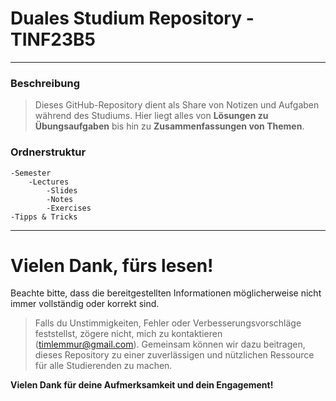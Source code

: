 # Duales Studium Repository - TINF23B5
---
### Beschreibung
> Dieses GitHub-Repository dient als Share von Notizen und Aufgaben während des Studiums.
Hier liegt alles von **Lösungen zu Übungsaufgaben** bis hin zu **Zusammenfassungen von Themen**.



### Ordnerstruktur
```
-Semester
    -Lectures
        -Slides 
        -Notes
        -Exercises
-Tipps & Tricks
```


---
# Vielen Dank, fürs lesen!
Beachte bitte, dass die bereitgestellten Informationen möglicherweise nicht immer vollständig oder korrekt sind.
>Falls du Unstimmigkeiten, Fehler oder Verbesserungsvorschläge feststellst, zögere nicht, mich zu kontaktieren (timlemmur@gmail.com).
Gemeinsam können wir dazu beitragen, dieses Repository zu einer zuverlässigen und nützlichen Ressource für alle Studierenden zu machen.

**Vielen Dank für deine Aufmerksamkeit und dein Engagement!**
